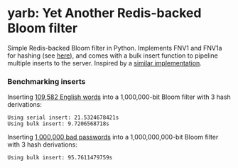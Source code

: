 # yarb: Yet Another Redis-backed Bloom filter

Simple Redis-backed Bloom filter in Python.  Implements FNV1 and FNV1a for
hashing (see [here](http://www.isthe.com/chongo/tech/comp/fnv/index.html)), and
comes with a bulk insert function to pipeline multiple inserts to the server.
Inspired by a [similar
implementation](https://github.com/xupeng/bloomfilter-redis).

### Benchmarking inserts

Inserting [109,582 English
words](https://github.com/benhuds/yarb/blob/master/wordsEn.txt) into a
1,000,000-bit Bloom filter with 3 hash derivations:

```
Using serial insert: 21.5324678421s
Using bulk insert: 9.7206568718s
```

Inserting [1,000,000 bad
passwords](https://github.com/danielmiessler/SecLists/tree/master/Passwords)
into a 1,000,000,000-bit Bloom filter with 3 hash derivations:

```
Using bulk insert: 95.7611479759s
```

